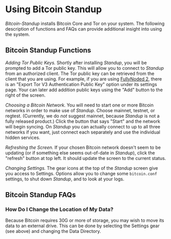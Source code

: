 # Using Bitcoin Standup

*Bitcoin-Standup* installs Bitcoin Core and Tor on your system. The following description of functions and FAQs can provide additional insight into using the system.

## Bitcoin Standup Functions

*Adding Tor Public Keys.* Shortly after installing *Standup*, you will be prompted to add a Tor public key. This will allow you to connect to *Standup* from an authorized client. The Tor public key can be retrieved from the client that you are using. For example, if you are using [FullyNoded 2](https://github.com/BlockchainCommons/FullyNoded-2), there is an "Export Tor V3 Authentication Public Key" option under its settings page. Your can later add addition public keys using the "Add" button to the right of the screen.

*Choosing a Bitcoin Network.* You will need to start one or more Bitcoin networks in order to make use of *Standup*. Choose mainnet, testnet, or regtest. (Currently, we do *not* suggest mainnet, because *Standup* is not a fully released product.) Click the button that says "Start" and the network will begin syncing. On *Standup* you can actually connect to up to all three networks if you want, just connect each separately and use the individual hidden services.

*Refreshing the Screen.* If your chosen Bitcoin network doesn't seem to be updating (or if something else seems out-of-date in *Standup*), click the "refresh" button at top left. It should update the screen to the current status.

*Changing Settings.* The gear icons at the top of the *Standup* screen give you access to Settings. Options allow you to change some `bitcoin.conf` settings, to shut down *Standup*, and to look at your logs.

## Bitcoin Standup FAQs

### How Do I Change the Location of My Data?

Because Bitcoin requires 30G or more of storage, you may wish to move its data to an external drive. This can be done by selecting the Settings gear (see above) and changing the Data Directory.
